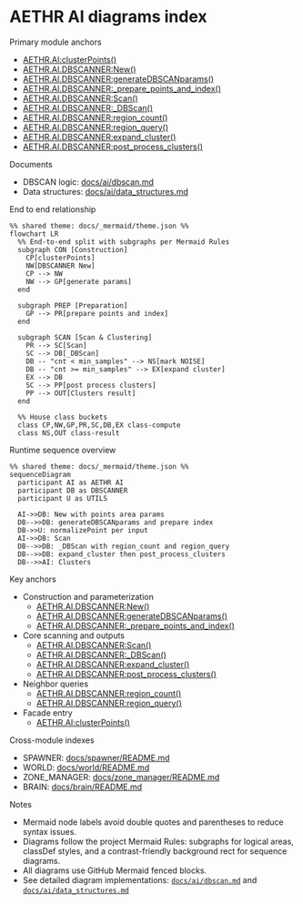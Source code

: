 # AETHR AI diagrams index

Primary module anchors
- [AETHR.AI:clusterPoints()](../../dev/_AI.lua:530)
- [AETHR.AI.DBSCANNER:New()](../../dev/_AI.lua:123)
- [AETHR.AI.DBSCANNER:generateDBSCANparams()](../../dev/_AI.lua:186)
- [AETHR.AI.DBSCANNER:_prepare_points_and_index()](../../dev/_AI.lua:224)
- [AETHR.AI.DBSCANNER:Scan()](../../dev/_AI.lua:319)
- [AETHR.AI.DBSCANNER:_DBScan()](../../dev/_AI.lua:333)
- [AETHR.AI.DBSCANNER:region_count()](../../dev/_AI.lua:275)
- [AETHR.AI.DBSCANNER:region_query()](../../dev/_AI.lua:370)
- [AETHR.AI.DBSCANNER:expand_cluster()](../../dev/_AI.lua:424)
- [AETHR.AI.DBSCANNER:post_process_clusters()](../../dev/_AI.lua:466)

Documents
- DBSCAN logic: [docs/ai/dbscan.md](docs/ai/dbscan.md)
- Data structures: [docs/ai/data_structures.md](docs/ai/data_structures.md)

End to end relationship

```mermaid
%% shared theme: docs/_mermaid/theme.json %%
flowchart LR
  %% End-to-end split with subgraphs per Mermaid Rules
  subgraph CON [Construction]
    CP[clusterPoints]
    NW[DBSCANNER New]
    CP --> NW
    NW --> GP[generate params]
  end

  subgraph PREP [Preparation]
    GP --> PR[prepare points and index]
  end

  subgraph SCAN [Scan & Clustering]
    PR --> SC[Scan]
    SC --> DB[_DBScan]
    DB -- "cnt < min_samples" --> NS[mark NOISE]
    DB -- "cnt >= min_samples" --> EX[expand cluster]
    EX --> DB
    SC --> PP[post process clusters]
    PP --> OUT[Clusters result]
  end

  %% House class buckets
  class CP,NW,GP,PR,SC,DB,EX class-compute
  class NS,OUT class-result
```

Runtime sequence overview

```mermaid
%% shared theme: docs/_mermaid/theme.json %%
sequenceDiagram
  participant AI as AETHR AI
  participant DB as DBSCANNER
  participant U as UTILS

  AI->>DB: New with points area params
  DB-->>DB: generateDBSCANparams and prepare index
  DB->>U: normalizePoint per input
  AI->>DB: Scan
  DB-->>DB: _DBScan with region_count and region_query
  DB-->>DB: expand_cluster then post_process_clusters
  DB-->>AI: Clusters
```

Key anchors
- Construction and parameterization
  - [AETHR.AI.DBSCANNER:New()](../../dev/_AI.lua:123)
  - [AETHR.AI.DBSCANNER:generateDBSCANparams()](../../dev/_AI.lua:186)
  - [AETHR.AI.DBSCANNER:_prepare_points_and_index()](../../dev/_AI.lua:224)
- Core scanning and outputs
  - [AETHR.AI.DBSCANNER:Scan()](../../dev/_AI.lua:319)
  - [AETHR.AI.DBSCANNER:_DBScan()](../../dev/_AI.lua:333)
  - [AETHR.AI.DBSCANNER:expand_cluster()](../../dev/_AI.lua:424)
  - [AETHR.AI.DBSCANNER:post_process_clusters()](../../dev/_AI.lua:466)
- Neighbor queries
  - [AETHR.AI.DBSCANNER:region_count()](../../dev/_AI.lua:275)
  - [AETHR.AI.DBSCANNER:region_query()](../../dev/_AI.lua:370)
- Facade entry
  - [AETHR.AI:clusterPoints()](../../dev/_AI.lua:530)

Cross-module indexes
- SPAWNER: [docs/spawner/README.md](docs/spawner/README.md)
- WORLD: [docs/world/README.md](docs/world/README.md)
- ZONE_MANAGER: [docs/zone_manager/README.md](docs/zone_manager/README.md)
- BRAIN: [docs/brain/README.md](docs/brain/README.md)

Notes
- Mermaid node labels avoid double quotes and parentheses to reduce syntax issues.
- Diagrams follow the project Mermaid Rules: subgraphs for logical areas, classDef styles, and a contrast-friendly background rect for sequence diagrams.
- All diagrams use GitHub Mermaid fenced blocks.
- See detailed diagram implementations: [`docs/ai/dbscan.md`](docs/ai/dbscan.md:1) and [`docs/ai/data_structures.md`](docs/ai/data_structures.md:1)